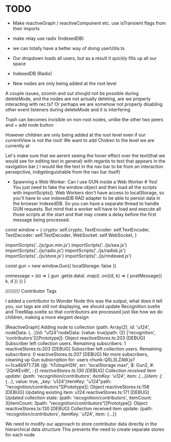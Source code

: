 # TODO

- Make reactiveGraph / reactiveComponent etc. use isTransient flags from their imports

- make relay use radix (IndexedDB)

- we can totally have a better way of doing userUtils.ts

- Our dropdown loads all users, but as a result it quickly fills up all our space

- IndexedDB (Radix)

- New nodes are only being added at the root level

A couple issues, zoomin and out shoujld not be possible during deleteMode, and the nodes are not actually deleting, are we properly interacting with rec.ts? Or perhaps we are somehow not properly disabling other event listeners during deleteMode and it is interfering

Trash can becomes invisible on non-root nodes, unlike the other two peers and + add node button

However children are only being added at the root level even if our currentView is not the root! We want to add Chidren to the level we are currently at

Let's make sure that we aerent seeing the hover effect over the text(that we would see for editing text in general) with regards to text that appears in the navigation bar ( I would like the text in the nav bar to be from an interaction persepctive, indigstinguishable from the nav bar itself)



- Spawning a Web Worker:
Can I use GUN inside a Web Worker #
Yes! You just need to fake the window object and then load all the scripts with importScipts(). Web Workers don't have access to localStorage, so you'll have to use indexedDB RAD adapter to be able to persist data in the browser IndexedDB. So you can have a separate thread to handle GUN requests. But mind that a worker will have to load and execute all those scripts at the start and that may create a delay before the first message being processed.

const window = {
  crypto: self.crypto,
  TextEncoder: self.TextEncoder,
  TextDecoder: self.TextDecoder,
  WebSocket: self.WebSocket,
}

importScripts('../js/gun.min.js')
importScripts('../js/sea.js')
importScripts('../js/radix.js')
importScripts('../js/radisk.js')
importScripts('../js/store.js')
importScripts('../js/rindexed.js')

const gun = new window.Gun({ localStorage: false })

onmessage = (e) => {
  gun
    .get(e.data)
    .map()
    .on((d, k) => {
      postMessage({ k, d })
    })
}


///////// Contributor Tags

I added a contributor to Wonder Node  this was the output, what does it tell you, our tags are still not displaying, we should update Recognition.svelte and TreeMap.svelte so that contributors are processed just like how we do children, making a more elegant design:

[ReactiveGraph] Adding node to collection {path: Array(2), id: 'u124', nodeData: {…}}id: "u124"nodeData: {value: true}path: (2) ['recognition', 'contributors'][[Prototype]]: Object
reactiveStores.ts:203 [DEBUG] Subscriber left collection users. Remaining subscribers: 1
reactiveStores.ts:203 [DEBUG] Subscriber left collection users. Remaining subscribers: 0
reactiveStores.ts:207 [DEBUG] No more subscribers, cleaning up Gun subscription for: users
chunk-Q5L3LZAW.js?v=1ca4b971:736 {@: 'hTcbqoHSN', err: 'localStorage max!', $: Gun2, #: '2QnKEvi6I', _: ƒ}
reactiveStores.ts:130 [DEBUG] Collection received item update: {path: 'recognition/contributors', itemKey: 'u124', item: {…}}item: {_: {…}, value: true, _key: 'u124'}itemKey: "u124"path: "recognition/contributors"[[Prototype]]: Object
reactiveStores.ts:158 [DEBUG] Updating existing item: u124
reactiveStores.ts:171 [DEBUG] Updated collection state: {path: 'recognition/contributors', itemCount: 3}itemCount: 3path: "recognition/contributors"[[Prototype]]: Object
reactiveStores.ts:130 [DEBUG] Collection received item update: {path: 'recognition/contributors', itemKey: 'u124', item: {…}}


We need to modify our approach to store contributor data directly in the hierarchical data structure
This prevents the need to create separate stores for each node